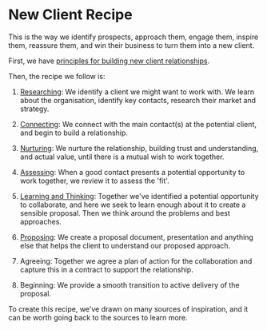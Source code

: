 # New Client Recipe

This is the way we identify prospects, approach them, engage them, inspire them, reassure them, and win their business to turn them into a new client.

First, we have [principles for building new client relationships](/new_client_recipe/principles-of-building-new-client-relationships.md).

Then, the recipe we follow is:

1. [Researching](/new_client_recipe/researching.md): We identify a client we might want to work with. We learn about the organisation, identify key contacts, research their market and strategy.

2. [Connecting](/new_client_recipe/connecting.md): We connect with the main contact\(s\) at the potential client, and begin to build a relationship.

3. [Nurturing](/new_client_recipe/nurturing.md): We nurture the relationship, building trust and understanding, and actual value, until there is a mutual wish to work together.

4. [Assessing](/new_client_recipe/assessing.md): When a good contact presents a potential opportunity to work together, we review it to assess the 'fit'.

5. [Learning and Thinking](/new_client_recipe/learning-and-thinking.md): Together we've identified a potential opportunity to collaborate, and here we seek to learn enough about it to create a sensible proposal. Then we think around the problems and best approaches.

6. [Proposing](/new_client_recipe/proposing.md): We create a proposal document, presentation and anything else that helps the client to understand our proposed approach.
7. Agreeing: Together we agree a plan of action for the collaboration and capture this in a contract to support the relationship.
8. Beginning: We provide a smooth transition to active delivery of the proposal.

To create this recipe, we've drawn on many sources of inspiration, and it can be worth going back to the sources to learn more.

